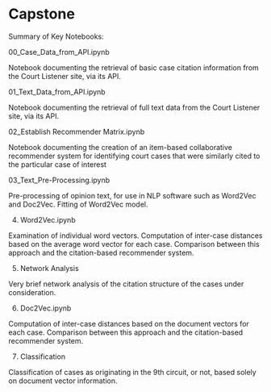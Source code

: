 # Capstone

Summary of Key Notebooks:

00_Case_Data_from_API.ipynb

Notebook documenting the retrieval of basic case citation information from the Court Listener site, via its API.


01_Text_Data_from_API.ipynb

Notebook documenting the retrieval of full text data from the Court Listener site, via its API.


02_Establish Recommender Matrix.ipynb

Notebook documenting the creation of an item-based collaborative recommender system for identifying court cases that were similarly cited to the particular case of interest


03_Text_Pre-Processing.ipynb

Pre-processing of opinion text, for use in NLP software such as Word2Vec and Doc2Vec.  Fitting of Word2Vec model.

04. Word2Vec.ipynb

Examination of individual word vectors.  Computation of inter-case distances based on the average word vector for each case.  Comparison between this approach and the citation-based recommender system.

05. Network Analysis

Very brief network analysis of the citation structure of the cases under consideration.

06. Doc2Vec.ipynb

Computation of inter-case distances based on the document vectors for each case.  Comparison between this approach and the citation-based recommender system.

07. Classification 

Classification of cases as originating in the 9th circuit, or not, based solely on document vector information.
